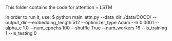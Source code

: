 This folder contains the code for attention + LSTM

In order to run it, use:
$ python main_attn.py --data_dir ./data/COCO/ --output_dir <xxx> --embedding_length 512 --optimizer_type Adam --lr 0.0001 --alpha_c 1.0 --num_epochs 100 --shuffle True --num_workers 16 --is_training 1 --is_testing 0
